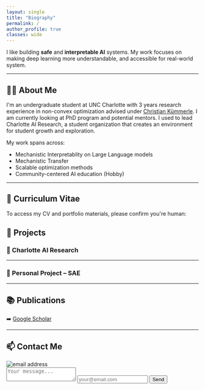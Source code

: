 ```yaml
---
layout: single
title: "Biography"
permalink: /
author_profile: true
classes: wide
---
```

I like building **safe** and **interpretable AI** systems. My work focuses on making deep learning more understandable, and accessible for real-world system.

---

## 🧑‍💼 About Me

I'm an undergraduate student at UNC Charlotte with 3 years research experience in non-convex optimization advised under [Christian Kümmerle](https://webpages.charlotte.edu/~ckuemme1/). I am currently looking at PhD program and potential mentors.  I used to lead Charlotte AI Research, a student organization that creates an environment for student growth and exploration.

My work spans across:
- Mechanistic Interpretablity on Large Language models
- Mechanistic Transfer
- Scalable optimization methods
- Community-centered AI education (Hobby)

---

## 📄 Curriculum Vitae

<p>To access my CV and portfolio materials, please confirm you're human:</p>


## 🧪 Projects

### 🔬 Charlotte AI Research

---

### 🤖 Personal Project – SAE

---

## 📚 Publications



➡️ [Google Scholar](https://scholar.google.com/your-profile)

---

## 📫 Contact Me

<div class="email-wrapper">
  <img src="/assets/images/email.png" alt="email address" class="email-image">
  <form class="contact-form" action="https://formspree.io/f/YOUR_FORMSPREE_ID" method="POST">
    <textarea name="message" placeholder="Your message..." required></textarea>
    <input type="email" name="email" placeholder="your@email.com" required>
    <button type="submit">Send</button>
  </form>
</div>
